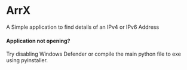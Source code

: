 # ArrX
A Simple application to find details of an IPv4 or IPv6 Address
#### Application not opening?
Try disabling Windows Defender or compile the main python file to exe using pyinstaller.
